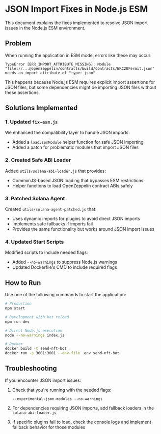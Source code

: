 # JSON Import Fixes in Node.js ESM

This document explains the fixes implemented to resolve JSON import issues in the Node.js ESM environment.

## Problem

When running the application in ESM mode, errors like these may occur:

```
TypeError [ERR_IMPORT_ATTRIBUTE_MISSING]: Module "file://...@openzeppelin/contracts/build/contracts/ERC20Permit.json" needs an import attribute of "type: json"
```

This happens because Node.js ESM requires explicit import assertions for JSON files, but some dependencies might be importing JSON files without these assertions.

## Solutions Implemented

### 1. Updated `fix-esm.js`

We enhanced the compatibility layer to handle JSON imports:

- Added a `loadJsonModule` helper function for safe JSON importing
- Added a patch for problematic modules that import JSON files

### 2. Created Safe ABI Loader

Added `utils/solana-abi-loader.js` that provides:
- CommonJS-based JSON loading that bypasses ESM restrictions
- Helper functions to load OpenZeppelin contract ABIs safely

### 3. Patched Solana Agent

Created `utils/solana-agent-patched.js` that:
- Uses dynamic imports for plugins to avoid direct JSON imports
- Implements safe fallbacks if imports fail
- Provides the same functionality but works around JSON import issues

### 4. Updated Start Scripts

Modified scripts to include needed flags:
- Added `--no-warnings` to suppress Node.js warnings
- Updated Dockerfile's CMD to include required flags

## How to Run

Use one of the following commands to start the application:

```bash
# Production
npm start

# Development with hot reload
npm run dev

# Direct Node.js execution
node --no-warnings index.js

# Docker
docker build -t send-nft-bot .
docker run -p 3001:3001 --env-file .env send-nft-bot
```

## Troubleshooting

If you encounter JSON import issues:

1. Check that you're running with the needed flags:
   ```
   --experimental-json-modules --no-warnings
   ```

2. For dependencies requiring JSON imports, add fallback loaders in the `solana-abi-loader.js`

3. If specific plugins fail to load, check the console logs and implement fallback behavior for those modules 